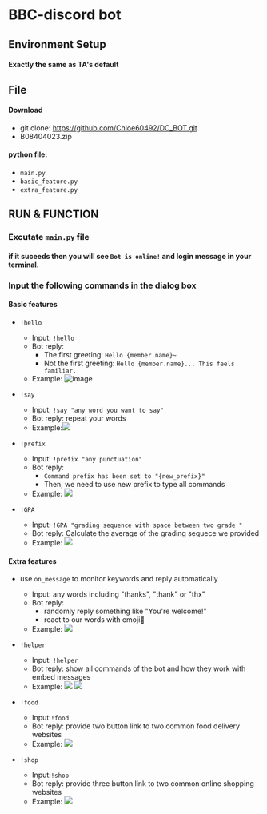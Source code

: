 # BBC-discord bot

## Environment Setup

#### Exactly the same as TA's default

## File

#### Download
* git clone: https://github.com/Chloe60492/DC_BOT.git
* B08404023.zip

#### python file:

* `main.py`
* `basic_feature.py`
* `extra_feature.py`


## RUN & FUNCTION


### Excutate `main.py` file
#### if it suceeds then you will see `Bot is online!` and login message in your terminal. 


### Input the following commands in the dialog box

#### Basic features
* `!hello`
    * Input: `!hello`
    * Bot reply: 
        * The first greeting: `Hello {member.name}~`
        * Not the first greeting: `Hello {member.name}... This feels familiar.`
    * Example: ![image](./image/hello.png)

* `!say`
    * Input: `!say "any word you want to say"`
    * Bot reply: repeat your words
    * Example:![](./image/say.png)

* `!prefix`
    * Input: `!prefix "any punctuation"`
    * Bot reply:
        * `Command prefix has been set to "{new_prefix}"`
        * Then, we need to use new prefix to type all commands
    * Example: 
        ![](./image/prefix.png)

* `!GPA`
    * Input: `!GPA "grading sequence with space between two grade "`
    * Bot reply: Calculate the average of the grading sequece we provided
    * Example:
        ![](./image/GPA.png)


#### Extra features
* use `on_message` to monitor keywords and reply automatically
    * Input: any words including "thanks", "thank" or "thx"
    * Bot reply: 
        * randomly reply something like "You're welcome!"
        * react to our words with emoji🤗
    * Example:
        ![](./image/thank.png)

* `!helper`
    * Input: `!helper`
    * Bot reply: show all commands of the bot and how they work with embed messages
    * Example:
        ![](./image/helper1.png)
        ![](./image/helper2.png)

* `!food`
    * Input:`!food`
    * Bot reply: provide two button link to two common food delivery websites
    * Example:
        ![](./image/food.png)

* `!shop`
    * Input:`!shop`
    * Bot reply: provide three button link to two common online shopping websites
    * Example:
        ![](./image/shop.png)
